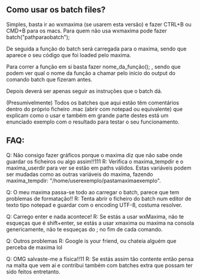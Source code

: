 ## Como usar os batch files?
Simples, basta ir ao wxmaxima (se usarem esta versão) e fazer CTRL+B ou CMD+B para os macs.
Para quem não usa wxmaxima pode fazer batch("pathparaobatch");

De seguida a função do batch será carregada para o maxima, sendo que aparece o seu código que foi loaded pelo maxima.

Para correr a função em si basta fazer nome_da_função(); , sendo que podem ver qual o nome da função a chamar pelo início do output do comando batch que fizeram antes.

Depois deverá ser apenas seguir as instruções que o batch dá.

(Presumivelmente) Todos os batches que aqui estão têm comentários dentro do próprio ficheiro .mac (abrir com notepad ou equivalente) que explicam como o usar e também em grande parte destes está um enunciado exemplo com o resultado para testar o seu funcionamento.


## FAQ:
Q: Não consigo fazer gráficos porque o maxima diz que não sabe onde guardar os ficheiros ou algo assim!!111
R: Verifica o maxima_tempdir e o maxima_userdir para ver se estão em paths válidos. Estas variáveis podem ser mudadas como as outras variáveis do maxima, fazendo maxima_tempdir: "/home/userexemplo/pastamaximaexemplo".

Q: O meu maxima passa-se todo ao carregar o batch, parece que tem problemas de formatação!!
R: Tenta abrir o ficheiro do batch num editor de texto tipo notepad e guardar com o encoding UTF-8, costuma resolver.

Q: Carrego enter e nada acontece!
R: Se estás a usar wxMaxima, não te esqueças que é shift+enter, se estás a usar xmaxima ou maxima na consola genericamente, não te esqueças do ; no fim de cada comando.

Q: Outros problemas
R: Google is your friend, ou chateia alguém que perceba de maxima lol

Q: OMG salvaste-me a física!!11
R: Se estás assim tão contente então pensa na malta que vem aí e contribui também com batches extra que possam ter sido feitos entretanto.
